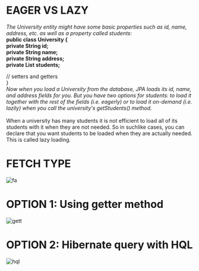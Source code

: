 # EAGER VS LAZY
*The University entity might have some basic properties such as id, name, address, etc. as well as a property called students:*
<br/>
**public class University {<br/>
 private String id;<br/>
 private String name;<br/>
 private String address;<br/>
 private List<Student> students;** <br/>

 // setters and getters<br/>
}<br/>
*Now when you load a University from the database, JPA loads its id, name, and address fields for you. But you have two options for students: to load it together with the rest of the fields (i.e. eagerly) or to load it on-demand (i.e. lazily) when you call the university's getStudents() method.*
<br/>
<br/>
When a university has many students it is not efficient to load all of its students with it when they are not needed. So in suchlike cases, you can declare that you want students to be loaded when they are actually needed. This is called lazy loading.<br/>

# FETCH TYPE 
![fa](https://user-images.githubusercontent.com/26745548/39108234-fa4eeb52-46e8-11e8-9a82-1bb7327c7440.JPG)
# OPTION 1: Using getter method
![gett](https://user-images.githubusercontent.com/26745548/39108244-12047028-46e9-11e8-9d87-b61ba6000072.JPG)
# OPTION 2: Hibernate query with HQL
![hql](https://user-images.githubusercontent.com/26745548/39108248-161b31b0-46e9-11e8-8b39-b415d9e5301f.JPG)

